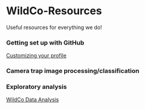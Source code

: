 # WildCo-Resources
Useful resources for everything we do!

### Getting set up with GitHub
[Customizing your profile](https://docs.github.com/en/github/setting-up-and-managing-your-github-profile/customizing-your-profile/managing-your-profile-readme)

### Camera trap image processing/classification


### Exploratory analysis
[WildCo Data Analysis](https://github.com/WildCoLab/WildCo_Data_Analysis)
